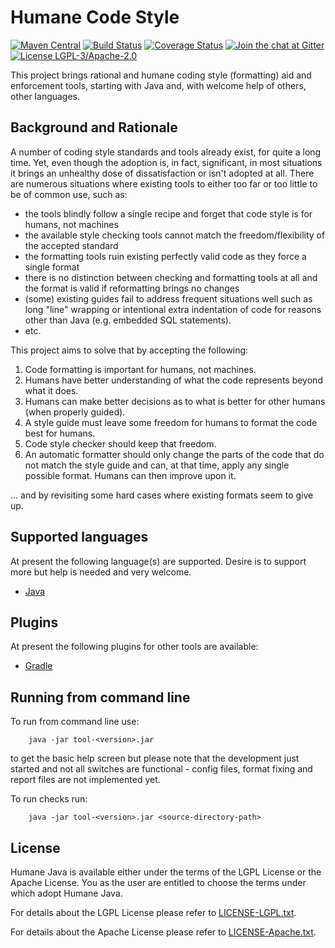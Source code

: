 # Humane Code Style

[![Maven Central](https://img.shields.io/maven-central/v/com.offbeatmind.humane/humane-tool.svg)](https://search.maven.org/search?q=g:com.offbeatmind.humane)
[![Build Status](https://travis-ci.org/humanejava/humane.svg?branch=master)](https://travis-ci.org/humanejava/humane)
[![Coverage Status](https://coveralls.io/repos/humanejava/humanejava/badge.svg?branch=master&service=github)](https://coveralls.io/github/humanejava/humanejava?branch=master)
[![Join the chat at Gitter](https://badges.gitter.im/humane-code/community.svg)](https://gitter.im/humane-code/community?utm_source=badge&utm_medium=badge&utm_campaign=pr-badge)
[![License LGPL-3/Apache-2.0](https://img.shields.io/badge/license-LGPL--3%2FApache--2.0-blue.svg)](LICENSE)

This project brings rational and humane coding style (formatting) aid and enforcement tools, 
starting with Java and, with welcome help of others, other languages.

## Background and Rationale

A number of coding style standards and tools already exist, for quite a long time.
Yet, even though the adoption is, in fact, significant, in most situations it brings
an unhealthy dose of dissatisfaction or isn't adopted at all. There are numerous situations
where existing tools to either too far or too little to be of common use, such as:

  - the tools blindly follow a single recipe and forget that code style is for humans, not machines
  - the available style checking tools cannot match the freedom/flexibility of the accepted standard
  - the formatting tools ruin existing perfectly valid code as they force a single format
  - there is no distinction between checking and formatting tools at all and the format is valid if reformatting brings no changes
  - (some) existing guides fail to address frequent situations well such as long "line" wrapping or intentional extra indentation of code for reasons other than Java (e.g. embedded SQL statements).
  - etc.
  
This project aims to solve that by accepting the following:

  1. Code formatting is important for humans, not machines.
  2. Humans have better understanding of what the code represents beyond what it does.
  3. Humans can make better decisions as to what is better for other humans (when properly guided).
  4. A style guide must leave some freedom for humans to format the code best for humans.
  5. Code style checker should keep that freedom.
  6. An automatic formatter should only change the parts of the code that do not match the style guide and can, at that time, apply any single possible format. Humans can then improve upon it.
   
... and by revisiting some hard cases where existing formats seem to give up.

## Supported languages

At present the following language(s) are supported. Desire is to support more but help is needed and very welcome.

  - [Java](lang/java/README.md)  
 
## Plugins

At present the following plugins for other tools are available:

  - [Gradle](plugins/gradle/README.md)

## Running from command line

To run from command line use:
```
    java -jar tool-<version>.jar
```
to get the basic help screen but please note that the development just started and not all switches are functional - config files, format fixing and report files are not implemented yet.

To run checks run:
```
    java -jar tool-<version>.jar <source-directory-path>
```




## License

Humane Java is available either under the terms of the LGPL License or the Apache License. You as the user are entitled to choose the terms under which adopt Humane Java.

For details about the LGPL License please refer to [LICENSE-LGPL.txt](LICENSE-LGPL.txt).

For details about the Apache License please refer to [LICENSE-Apache.txt](LICENSE-Apache.txt).